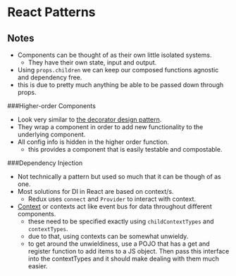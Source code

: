 # React Patterns

## Notes

* Components can be thought of as their own little isolated systems.
  * They have their own state, input and output.
* Using `props.children` we can keep our composed functions agnostic and dependency free.
 * this is due to pretty much anything be able to be passed down through props.

###Higher-order Components

* Look very similar to [the decorator design pattern](JsDesignPatterns#pattern-list_decorator).
* They wrap a component in order to add new functionality to the underlying component.
* All config info is hidden in the higher order function.
  * this provides a component that is easily testable and compostable.

###Dependency Injection

* Not technically a pattern but used so much that it can be though of as one.
* Most solutions for DI in React are based on context/s.
  * Redux uses `connect` and `Provider` to interact with context.
* [Context][1] or contexts act like event bus for data throughout different components.
  * these need to be specified exactly using `childContextTypes` and `contextTypes`.
  * due to that, using contexts can be somewhat unwieldy.
  * to get around the unwieldiness, use a POJO that has a get and register function to add items to a JS object. Then pass this interface into the contextTypes and it should make dealing with them much easier.

[1]: https://facebook.github.io/react/docs/context.html